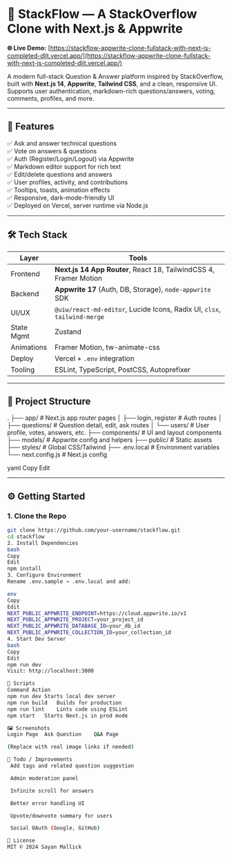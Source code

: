 # 🧠 StackFlow — A StackOverflow Clone with Next.js & Appwrite

**🌐 Live Demo:** [https://stackflow-appwrite-clone-fullstack-with-next-js-completed-dljt.vercel.app/](https://stackflow-appwrite-clone-fullstack-with-next-js-completed-dljt.vercel.app/)

A modern full-stack Question & Answer platform inspired by StackOverflow, built with **Next.js 14**, **Appwrite**, **Tailwind CSS**, and a clean, responsive UI. Supports user authentication, markdown-rich questions/answers, voting, comments, profiles, and more.

---

## 🚀 Features

✅ Ask and answer technical questions  
✅ Vote on answers & questions  
✅ Auth (Register/Login/Logout) via Appwrite  
✅ Markdown editor support for rich text  
✅ Edit/delete questions and answers  
✅ User profiles, activity, and contributions  
✅ Tooltips, toasts, animation effects  
✅ Responsive, dark-mode-friendly UI  
✅ Deployed on Vercel, server runtime via Node.js

---

## 🛠️ Tech Stack

| Layer       | Tools |
|------------|-------|
| Frontend   | **Next.js 14 App Router**, React 18, TailwindCSS 4, Framer Motion |
| Backend    | **Appwrite 17** (Auth, DB, Storage), `node-appwrite` SDK |
| UI/UX      | `@uiw/react-md-editor`, Lucide Icons, Radix UI, `clsx`, `tailwind-merge` |
| State Mgmt | Zustand |
| Animations | Framer Motion, tw-animate-css |
| Deploy     | Vercel + `.env` integration |
| Tooling    | ESLint, TypeScript, PostCSS, Autoprefixer |

---

## 📁 Project Structure

.
├── app/ # Next.js app router pages
│ ├── login, register # Auth routes
│ ├── questions/ # Question detail, edit, ask routes
│ └── users/ # User profile, votes, answers, etc.
├── components/ # UI and layout components
├── models/ # Appwrite config and helpers
├── public/ # Static assets
├── styles/ # Global CSS/Tailwind
├── .env.local # Environment variables
└── next.config.js # Next.js config

yaml
Copy
Edit

---

## ⚙️ Getting Started

### 1. Clone the Repo

```bash
git clone https://github.com/your-username/stackflow.git
cd stackflow
2. Install Dependencies
bash
Copy
Edit
npm install
3. Configure Environment
Rename .env.sample → .env.local and add:

env
Copy
Edit
NEXT_PUBLIC_APPWRITE_ENDPOINT=https://cloud.appwrite.io/v1
NEXT_PUBLIC_APPWRITE_PROJECT=your_project_id
NEXT_PUBLIC_APPWRITE_DATABASE_ID=your_db_id
NEXT_PUBLIC_APPWRITE_COLLECTION_ID=your_collection_id
4. Start Dev Server
bash
Copy
Edit
npm run dev
Visit: http://localhost:3000

🧪 Scripts
Command	Action
npm run dev	Starts local dev server
npm run build	Builds for production
npm run lint	Lints code using ESLint
npm start	Starts Next.js in prod mode

🖼️ Screenshots
Login Page	Ask Question	Q&A Page

(Replace with real image links if needed)

📌 Todo / Improvements
 Add tags and related question suggestion

 Admin moderation panel

 Infinite scroll for answers

 Better error handling UI

 Upvote/downvote summary for users

 Social OAuth (Google, GitHub)

📜 License
MIT © 2024 Sayan Mallick
